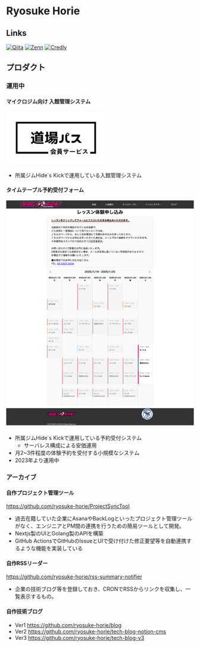 # Ryosuke Horie

## Links

[![Qiita](https://img.shields.io/badge/Qiita-55C500?style=for-the-badge&logo=qiita&logoColor=white)](https://qiita.com/ryosuke-horie)
[![Zenn](https://img.shields.io/badge/Zenn-3EA8FF?style=for-the-badge&logo=zenn&logoColor=white)](https://zenn.dev/ryosuke_horie)
[![Credly](https://img.shields.io/badge/Credly-FF6B6B?style=for-the-badge&logo=credly&logoColor=white)](https://www.credly.com/users/ryosuke-horie.4573376d)

## プロダクト

### 運用中

#### マイクロジム向け 入館管理システム

![dojo-pass-logo](/picture/dojo-pass-logo.png)

- 所属ジムHide`s Kickで運用している入館管理システム

#### タイムテーブル予約受付フォーム

![timetable](/picture/timetable.png)

- 所属ジムHide`s Kickで運用している予約受付システム
  - サーバレス構成による安価運用
- 月2~3件程度の体験予約を受付する小規模なシステム
- 2023年より運用中

### アーカイブ

#### 自作プロジェクト管理ツール

<https://github.com/ryosuke-horie/ProjectSyncTool>

- 過去在籍していた企業にAsanaやBackLogといったプロジェクト管理ツールがなく、エンジニアとPM間の連携を行うための簡易ツールとして開発。
- Nextjs製のUIとGolang製のAPIを構築
- GitHub ActionsでGitHubのIssueとUIで受け付けた修正要望等を自動連携するような機能を実装している

#### 自作RSSリーダー

<https://github.com/ryosuke-horie/rss-summary-notifier>

- 企業の技術ブログ等を登録しておき、CRONでRSSからリンクを収集し、一覧表示するもの。

#### 自作技術ブログ

- Ver1 <https://github.com/ryosuke-horie/blog>
- Ver2 <https://github.com/ryosuke-horie/tech-blog-notion-cms>
- Ver3 <https://github.com/ryosuke-horie/tech-blog-v3>
